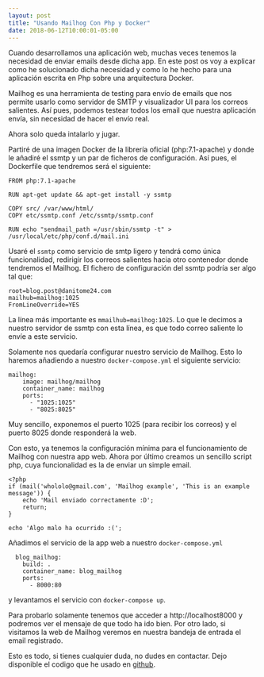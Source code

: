 ```yaml
---
layout: post
title: "Usando Mailhog Con Php y Docker"
date: 2018-06-12T10:00:01-05:00
---
```


Cuando desarrollamos una aplicación web, muchas veces tenemos la necesidad de enviar emails desde dicha app. En este post os voy a explicar como he solucionado dicha necesidad y como lo he hecho para una aplicación escrita en Php sobre una arquitectura Docker.

Mailhog es una herramienta de testing para envío de emails que nos permite usarlo como servidor de SMTP y visualizador UI para los correos salientes. Así pues, podemos testear todos los email que nuestra aplicación envía, sin necesidad de hacer el envío real.

Ahora solo queda intalarlo y jugar.

Partiré de una imagen Docker de la librería oficial (php:7.1-apache) y donde le añadiré el ssmtp y un par de ficheros de configuración. Así pues, el Dockerfile que tendremos será el siguiente:

```
FROM php:7.1-apache

RUN apt-get update && apt-get install -y ssmtp

COPY src/ /var/www/html/
COPY etc/ssmtp.conf /etc/ssmtp/ssmtp.conf

RUN echo "sendmail_path =/usr/sbin/ssmtp -t" > /usr/local/etc/php/conf.d/mail.ini
```

Usaré el `ssmtp` como servicio de smtp ligero y tendrá como única funcionalidad, redirigir los correos salientes hacia otro contenedor donde tendremos el Mailhog. El fichero de configuración del ssmtp podría ser algo tal que:

```
root=blog.post@danitome24.com
mailhub=mailhog:1025
FromLineOverride=YES
```

La línea más importante es `mmailhub=mailhog:1025`. Lo que le decimos a nuestro servidor de ssmtp con esta línea, es que todo correo saliente lo envíe a este servicio. 

Solamente nos quedaría configurar nuestro servicio de Mailhog. Esto lo haremos añadiendo a nuestro `docker-compose.yml` el siguiente servicio:

```
mailhog:
    image: mailhog/mailhog
    container_name: mailhog
    ports:
      - "1025:1025"
      - "8025:8025"
```

Muy sencillo, exponemos el puerto 1025 (para recibir los correos) y el puerto 8025 donde responderá la web.

Con esto, ya tenemos la configuración mínima para el funcionamiento de Mailhog con nuestra app web. Ahora por último creamos un sencillo script php, cuya funcionalidad es la de enviar un simple email. 

```
<?php
if (mail('whololo@gmail.com', 'Mailhog example', 'This is an example message')) {
    echo 'Mail enviado correctamente :D';
    return;
}

echo 'Algo malo ha ocurrido :(';

```

Añadimos el servicio de la app web a nuestro `docker-compose.yml`

```
  blog_mailhog:
    build: .
    container_name: blog_mailhog
    ports:
      - 8000:80
```

y levantamos el servicio con `docker-compose up`. 

Para probarlo solamente tenemos que acceder a http://localhost8000 y podremos ver el mensaje de que todo ha ido bien. Por otro lado, si visitamos la web de Mailhog veremos en nuestra bandeja de entrada el email registrado.


Esto es todo, si tienes cualquier duda, no dudes en contactar. Dejo disponible el codigo que he usado en [github](https://github.com/danitome24/danitome24.github.io/examples/2018-06-12-mailhog).